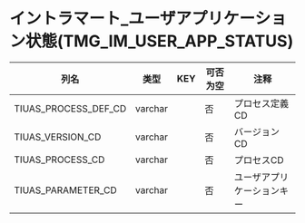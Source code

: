 # イントラマート_ユーザアプリケーション状態(TMG_IM_USER_APP_STATUS)
| 列名   | 类型   | KEY  | 可否为空 | 注释   |
| ---- | ---- | ---- | ---- | ---- |
|TIUAS_PROCESS_DEF_CD|varchar||否|プロセス定義CD  |
|TIUAS_VERSION_CD|varchar||否|バージョンCD  |
|TIUAS_PROCESS_CD|varchar||否|プロセスCD  |
|TIUAS_PARAMETER_CD|varchar||否|ユーザアプリケーションキー  |

